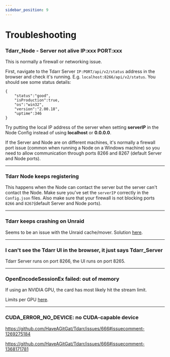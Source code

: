```yaml
---
sidebar_position: 9
---
```


# Troubleshooting


### Tdarr_Node - Server not alive IP:xxx PORT:xxx

This is normally a firewall or networking issue.

First, navigate to the Tdarr Server `IP:PORT/api/v2/status` address in the browser and check it's running. E.g. `localhost:8266/api/v2/status`.
You should see some status details:

```
{
    "status":"good",
    "isProduction":true,
    "os":"win32",
    "version":"2.00.18",
    "uptime":346
}
```



Try putting the local IP address of the server when setting **serverIP** in the Node Config instead of using **localhost** or **0.0.0.0**.

 If the Server and Node are on different machines, it's normally a firewall port issue (common when running a Node on a Windows machine) so you need to allow communication through ports 8266 and 8267 (default Server and Node ports).

---
### Tdarr Node keeps registering

 This happens when the Node can contact the server but the server can't contact the Node. Make sure you've set the `serverIP` correctly in the `Config.json` files. Also make sure that your firewall is not blocking ports `8266` and `8267`(default Server and Node ports).


---
### Tdarr keeps crashing on Unraid

 Seems to be an issue with the Unraid cache/mover. Solution [here](https://forums.unraid.net/topic/84070-support-haveagitgat-tdarr-audiovideo-library-analytics-transcode-automation/?do=findComment&comment=1052460).

---
### I can't see the Tdarr UI in the browser, it just says Tdarr_Server

Tdarr Server runs on port 8266, the UI runs on port 8265.

---
### OpenEncodeSessionEx failed: out of memory

If using an NVIDIA GPU, the card has most likely hit the stream limit.

Limits per GPU [here](https://www.elpamsoft.com/?p=Plex-Hardware-Transcoding).


---
### CUDA_ERROR_NO_DEVICE: no CUDA-capable device

https://github.com/HaveAGitGat/Tdarr/issues/666#issuecomment-1269275184

https://github.com/HaveAGitGat/Tdarr/issues/666#issuecomment-1368171781


 